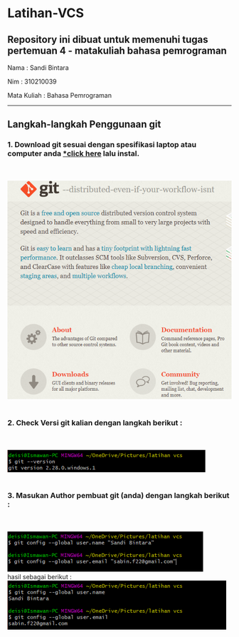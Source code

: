 # Latihan-VCS
Repository ini dibuat untuk memenuhi tugas pertemuan 4 - matakuliah bahasa pemrograman
--------------------------------------------------------------------------------------

Nama		: Sandi Bintara

Nim		: 310210039

Mata Kuliah	: Bahasa Pemrograman

--------------------------------------------------------------------------------------

## Langkah-langkah Penggunaan git
### 1. Download git sesuai dengan spesifikasi laptop atau computer anda [*click here](https://git-scm.com/) lalu instal.
<br><br>
![1rename.PNG](picture/1rename.PNG)
<br><br>
### 2. Check Versi git kalian dengan langkah berikut :
<br><br>
![2cekversigit.PNG](picture/2cekversigit.PNG)
<br><br>
### 3. Masukan Author pembuat git (anda) dengan langkah berikut :
<br><br>
![3masukanauthor.PNG](picture/3masukanauthor.PNG)
<br>hasil sebagai berikut :
![4hasilmengisiauthor.PNG](picture/4hasilmengisiauthor.PNG)
<br><br>






